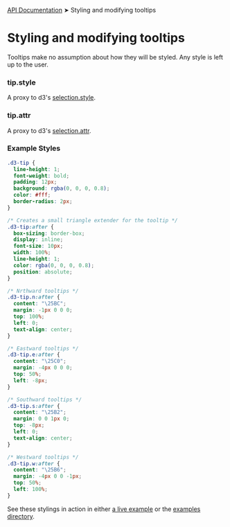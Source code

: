 [API Documentation](index.md) ➤ Styling and modifying tooltips

# Styling and modifying tooltips
Tooltips make no assumption about how they will be styled.  Any style is left up
to the user.

### tip.style
A proxy to d3's [selection.style](https://github.com/mbostock/d3/wiki/Selections#wiki-style).

### tip.attr
A proxy to d3's [selection.attr](https://github.com/mbostock/d3/wiki/Selections#wiki-attr).

### Example Styles
``` css
.d3-tip {
  line-height: 1;
  font-weight: bold;
  padding: 12px;
  background: rgba(0, 0, 0, 0.8);
  color: #fff;
  border-radius: 2px;
}

/* Creates a small triangle extender for the tooltip */
.d3-tip:after {
  box-sizing: border-box;
  display: inline;
  font-size: 10px;
  width: 100%;
  line-height: 1;
  color: rgba(0, 0, 0, 0.8);
  position: absolute;
}

/* Nrthward tooltips */
.d3-tip.n:after {
  content: "\25BC";
  margin: -1px 0 0 0;
  top: 100%;
  left: 0;
  text-align: center;
}

/* Eastward tooltips */
.d3-tip.e:after {
  content: "\25C0";
  margin: -4px 0 0 0;
  top: 50%;
  left: -8px;
}

/* Southward tooltips */
.d3-tip.s:after {
  content: "\25B2";
  margin: 0 0 1px 0;
  top: -8px;
  left: 0;
  text-align: center;
}

/* Westward tooltips */
.d3-tip.w:after {
  content: "\25B6";
  margin: -4px 0 0 -1px;
  top: 50%;
  left: 100%;
}
```

See these stylings in action in either
[a live example](http://bl.ocks.org/deanmalmgren/6638585) or the
[examples directory](../examples/arrow-styles.html).
